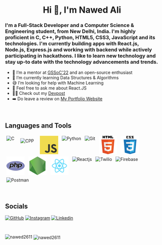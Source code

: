 <h1 align="center">Hi 👋, I'm Nawed Ali</h1>
<h3>I'm a Full-Stack Developer and a Computer Science & Engineering student, from New Delhi, India. I'm highly proficient in C, C++, Python, HTML5, CSS3, JavaScript and its technologies. I'm currently building apps with React.js, Node.js, Express.js and working with backend while actively participating in hackathons. I like to learn new technology and stay up-to date with the technology advancements and trends.</h3>

- 🤖 I’m a mentor at [GSSoC'22](https://gssoc.girlscript.tech/) and an open-source enthusiast
- 📖 I’m currently learning Data Structures & Algorithms
- 😅 I’m looking for help with Machine Learning
- 💭 Feel free to ask me about React.JS
- 🧑‍💻 Check out my [Devpost](https://devpost.com/nawed2611?ref_content=user-portfolio&ref_feature=portfolio&ref_medium=global-nav)
- ➡️ Do leave a review on [My Portfolio Website](https://nawed2611.github.io/)

<br/>

##  Languages and Tools
<p>
 <img align="center" src="https://raw.githubusercontent.com/jmnote/z-icons/master/svg/c.svg" alt="C" height="60" style="vertical-align:top; margin:4px">
<img align="center" src="https://upload.wikimedia.org/wikipedia/commons/thumb/1/18/ISO_C%2B%2B_Logo.svg/1200px-ISO_C%2B%2B_Logo.svg.png" alt="CPP" height="60" style="vertical-align:top; margin:12px">
<img align="center" src="https://raw.githubusercontent.com/github/explore/80688e429a7d4ef2fca1e82350fe8e3517d3494d/topics/javascript/javascript.png" alt="Javascript" height="60" style="vertical-align:top; margin:4px">
 <img align="center" src="https://upload.wikimedia.org/wikipedia/commons/thumb/c/c3/Python-logo-notext.svg/2048px-Python-logo-notext.svg.png" alt="Python" height="60" style="vertical-align:top; margin:4px">
<img align="center" src="https://git-scm.com/images/logos/downloads/Git-Icon-1788C.png" alt="Git" height="60" style="vertical-align:top; margin:4px">
<img align="center" src="https://raw.githubusercontent.com/github/explore/80688e429a7d4ef2fca1e82350fe8e3517d3494d/topics/html/html.png" alt="HTML" height="60" style="vertical-align:top; margin:4px">
 <img align="center" src="https://raw.githubusercontent.com/github/explore/80688e429a7d4ef2fca1e82350fe8e3517d3494d/topics/css/css.png" alt="CSS" height="60" style="vertical-align:top; margin:4px">
 <img align="center" src="https://raw.githubusercontent.com/github/explore/80688e429a7d4ef2fca1e82350fe8e3517d3494d/topics/php/php.png" alt="PHP" height="60" style="vertical-align:top; margin:4px"> 
 <img align="center" src="https://raw.githubusercontent.com/github/explore/80688e429a7d4ef2fca1e82350fe8e3517d3494d/topics/nodejs/nodejs.png" alt="Nodejs" height="60" style="vertical-align:top; margin:4px"> 
 <img align="center" src="https://raw.githubusercontent.com/github/explore/80688e429a7d4ef2fca1e82350fe8e3517d3494d/topics/react/react.png" alt="Reactjs" height="60" style="vertical-align:top; margin:4px"> 
 <img align="center" src="https://www.svgrepo.com/show/330398/express.svg" alt="Reactjs" height="60" style="vertical-align:top; margin:4px"> 
  <img align="center" src="https://www.svgrepo.com/show/349539/twilio.svg" alt="Twilio" height="60" width="50" style="vertical-align:top; margin:4px">
 <img align="center" src="https://www.svgrepo.com/show/303670/firebase-1-logo.svg" alt="Firebase" height="60" width="50" style="vertical-align:top; margin:4px">
 <img align="center" src="https://www.svgrepo.com/show/354202/postman-icon.svg" alt="Postman" height="60" width="50" style="vertical-align:top; margin:4px">
</p>

<br/>

## Socials
[![GitHub](https://img.shields.io/badge/GitHub-100000?style=for-the-badge&logo=github&logoColor=black&target=_blank)](https://www.github.com/nawed2611)
[![Instagram](https://img.shields.io/badge/Instagram-E4405F?style=for-the-badge&logo=instagram&logoColor=black&target=_blank)](https://www.instagram.com/nawed.alli/)
[![Linkedin](https://img.shields.io/badge/linkedin-0A66C2?style=for-the-badge&logo=linkedin&logoColor=black&target=_blank)](https://www.linkedin.com/in/nawedali/)

<br/>

<p><img align="left" src="https://github-readme-stats.vercel.app/api/top-langs?username=nawed2611&theme=github_dark" alt="nawed2611" /></p>

<p>&nbsp;<img align="center" src="https://github-readme-stats.vercel.app/api?username=nawed2611&theme=github_dark&show_icons=true&count-private=true" alt="nawed2611" /></p>

